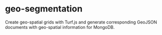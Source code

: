 # geo-segmentation
Create geo-spatial grids with Turf.js and generate corresponding GeoJSON documents with geo-spatial information for MongoDB.
